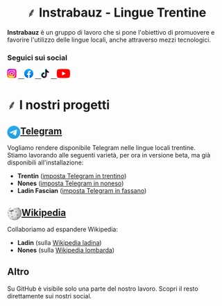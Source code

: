 <h1 align="center">
⸙ Instrabauz - Lingue Trentine
</h1>

**Instrabauz** è un gruppo di lavoro che si pone l'obiettivo di promuovere e favorire l'utilizzo delle lingue locali, anche attraverso mezzi tecnologici.

### Seguici sui social
<a href="https://instagram.com/instrabauz"> <img src="https://raw.githubusercontent.com/instrabauz/.github/main/images/instagram.svg" height="21px"/></a>
<a href="https://www.facebook.com/instrabauz"> <img src="https://raw.githubusercontent.com/instrabauz/.github/main/images/facebook.svg" height="21px"/></a>
<a href="https://www.tiktok.com/@instrabauz"> <img src="https://raw.githubusercontent.com/instrabauz/.github/main/images/tiktok.svg" height="21px"/></a>
<a href="https://www.youtube.com/@instrabauz-linguetrentine3503"> <img src="https://raw.githubusercontent.com/instrabauz/.github/main/images/youtube.svg" height="21px"/></a>


# ⸙ I nostri progetti

## <a href="https://github.com/instrabauz/telegram-translations"><img align="left" src="https://raw.githubusercontent.com/instrabauz/.github/main/images/telegram.svg" height="30px"/>Telegram</a>
Vogliamo rendere disponibile Telegram nelle lingue locali trentine.\
Stiamo lavorando alle seguenti varietà, per ora in versione beta, ma già disponibili all'installazione:
- **Trentin** ([imposta Telegram in trentino](https://t.me/setlanguage/trntn))
- **Nones** ([imposta Telegram in noneso](https://t.me/setlanguage/noneso))
- **Ladin Fascian** ([imposta Telegram in fassano](https://t.me/setlanguage/fascian))

## <a href="https://github.com/instrabauz/wikipedia"><img align="left" src="https://raw.githubusercontent.com/instrabauz/.github/main/images/wikipedia.svg" height="30px"/>Wikipedia</a>
Collaboriamo ad espandere Wikipedia:
- **Ladin** (sulla [Wikipedia ladina](https://lld.wikipedia.org))
- **Nones** (sulla [Wikipedia lombarda](https://lmo.wikipedia.org/wiki/Wikipedia:Wikipedia_par_n%C3%B2nes_e_solander))

## Altro
Su GitHub è visibile solo una parte del nostro lavoro. Scopri il resto direttamente sui nostri social.
